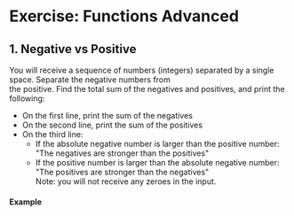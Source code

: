 # Exercise: Functions Advanced

## 1. Negative vs Positive
You will receive a sequence of numbers (integers) separated by a single space. Separate the negative numbers from  
the positive. Find the total sum of the negatives and positives, and print the following:  
* On the first line, print the sum of the negatives
* On the second line, print the sum of the positives
* On the third line:
    * If the absolute negative number is larger than the positive number:
"The negatives are stronger than the positives"  
    * If the positive number is larger than the absolute negative number:
"The positives are stronger than the negatives"  
Note: you will not receive any zeroes in the input.  
#### Example
